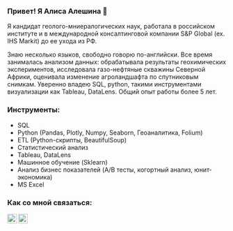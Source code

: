 ### Привет! Я Алиса Алешина 👋

Я кандидат геолого-мниералогических наук, работала в российском институте и в международной консалтинговой компании S&P Global (ex. IHS Markit) до ее ухода из РФ. 

Знаю несколько языков, свободно говорю по-английски. Все время занималась анализом данных: обрабатывала результаты геохимических экспериментов, исследовала газо-нефтяные скважины Северной Африки, оценивала изменение агроландшафта по спутниковым снимкам. Уверенно владею SQL, python, такими инструментами визуализации как Tableau, DataLens. Общий опыт работы более 5 лет. 

### Инструменты:
* SQL
* Python (Pandas, Plotly, Numpy, Seaborn, Геоаналитика, Folium)
* ETL (Python-скрипты, BeautifulSoup) 
* Статистический анализ
* Tableau, DataLens
* Машинное обучение (Sklearn)
* Анализ бизнес показателей (A/B тесты, когортный анализ, юнит-экономика)
* MS Excel

### Как со мной связаться:
<p><a href="https://www.linkedin.com/in/alisromanna/"><img align="left" alt="alisromanna | LinkedIn" width="22px" src="https://cdn.jsdelivr.net/npm/simple-icons@v3/icons/linkedin.svg" /></p>
<p><a href="https://t.me/alisromanna"><img align="left" alt="alisromanna | Telegram" width="22px" src="https://cdn.jsdelivr.net/npm/simple-icons@3.13.0/icons/telegram.svg" /></p>
